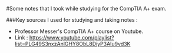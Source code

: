 #Some notes that I took while studying for the CompTIA A+ exam.

###Key sources I used for studying and taking notes : 
- Professor Messer's CompTIA A+ course on Youtube.
- Link : https://www.youtube.com/playlist?list=PLG49S3nxzAnlGHY8ObL8DiyP3AIu9vd3K
